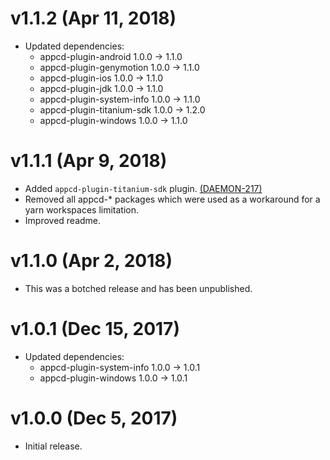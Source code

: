 # v1.1.2 (Apr 11, 2018)

 * Updated dependencies:
   - appcd-plugin-android 1.0.0 -> 1.1.0
   - appcd-plugin-genymotion 1.0.0 -> 1.1.0
   - appcd-plugin-ios 1.0.0 -> 1.1.0
   - appcd-plugin-jdk 1.0.0 -> 1.1.0
   - appcd-plugin-system-info 1.0.0 -> 1.1.0
   - appcd-plugin-titanium-sdk 1.0.0 -> 1.2.0
   - appcd-plugin-windows 1.0.0 -> 1.1.0

# v1.1.1 (Apr 9, 2018)

 * Added `appcd-plugin-titanium-sdk` plugin.
   [(DAEMON-217)](https://jira.appcelerator.org/browse/DAEMON-217)
 * Removed all appcd-* packages which were used as a workaround for a yarn workspaces limitation.
 * Improved readme.

# v1.1.0 (Apr 2, 2018)

 * This was a botched release and has been unpublished.

# v1.0.1 (Dec 15, 2017)

 * Updated dependencies:
   - appcd-plugin-system-info 1.0.0 -> 1.0.1
   - appcd-plugin-windows 1.0.0 -> 1.0.1

# v1.0.0 (Dec 5, 2017)

 - Initial release.
